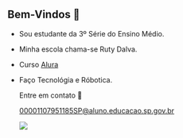 ## Bem-Vindos 👋

- Sou estudante da 3º Série do Ensino Médio.
- Minha escola chama-se Ruty Dalva.
- Curso [Alura](htpps://www.alura.com.br)
- Faço Tecnológia e Róbotica.

  Entre em contato 📧

  00001107951185SP@aluno.educacao.sp.gov.br

  ![](https://media1.tenor.com/m/5lLcKZgmIhgAAAAC/american-psycho-patrick-bateman.gif)
